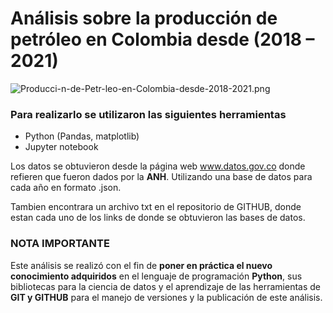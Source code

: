 # Análisis sobre la producción de petróleo en Colombia desde (2018 – 2021)
![Producci-n-de-Petr-leo-en-Colombia-desde-2018-2021.png](https://i.postimg.cc/kgtv8t7F/Producci-n-de-Petr-leo-en-Colombia-desde-2018-2021.png)

### Para realizarlo se utilizaron las siguientes herramientas

-	Python (Pandas, matplotlib)
-	Jupyter notebook
  
Los datos se obtuvieron desde la página web www.datos.gov.co donde refieren que fueron dados por la **ANH**. Utilizando una base de datos para cada año en formato .json.

Tambien encontrara un archivo txt en el repositorio de GITHUB, donde estan cada uno de los links de donde se obtuvieron las bases de datos.

### NOTA IMPORTANTE

Este análisis se realizó con el fin de **poner en práctica el nuevo conocimiento adquiridos** en el lenguaje de programación **Python**, sus bibliotecas para la ciencia de datos y el aprendizaje de las herramientas de **GIT y GITHUB** para el manejo de versiones y la publicación de este análisis.
